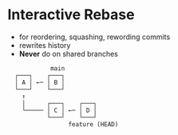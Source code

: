 # Interactive Rebase

- for reordering, squashing, rewording commits
- rewrites history
- **Never** do on shared branches



 


```text
            main
  ┌───┐    ┌───┐
  │ A │ ←─ │ B │
  └───┘    └───┘
    ↑
    │      ┌───┐    ┌───┐
    └───── │ C │ ←─ │ D │
           └───┘    └───┘
                 feature (HEAD)
```
